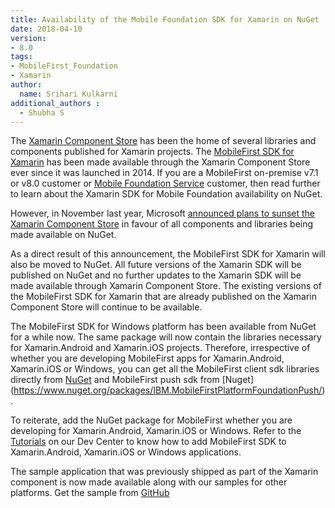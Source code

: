 ```yaml
---
title: Availability of the Mobile Foundation SDK for Xamarin on NuGet
date: 2018-04-10
version:
- 8.0
tags:
- MobileFirst_Foundation
- Xamarin
author:
  name: Srihari Kulkarni
additional_authors :
  - Shubha S
---
```


The [Xamarin Component Store](http://components.xamarin.com/) has been the home of several libraries and components published for Xamarin projects. The [MobileFirst SDK for Xamarin](https://components.xamarin.com/view/ibm-worklight) has been made available through the Xamarin Component Store ever since it was launched in 2014. If you are a MobileFirst on-premise v7.1 or v8.0 customer or [Mobile Foundation Service](https://console.bluemix.net/catalog/services/mobile-foundation) customer, then read further to learn about the Xamarin SDK for Mobile Foundation availability on NuGet.


However, in November last year, Microsoft [announced plans to sunset the Xamarin Component Store](https://blog.xamarin.com/hello-nuget-new-home-xamarin-components/) in favour of all components and libraries being made available on NuGet.

As a direct result of this announcement, the MobileFirst SDK for Xamarin will also be moved to NuGet. All future versions of the Xamarin SDK will be published on NuGet and no further updates to the Xamarin SDK will be made available through Xamarin Component Store. The existing versions of the MobileFirst SDK for Xamarin that are already published on the Xamarin Component Store will continue to be available.

The MobileFirst SDK for Windows platform has been available from NuGet for a while now. The same package will now contain the libraries necessary for Xamarin.Android and Xamarin.iOS projects.
Therefore, irrespective of whether you are developing MobileFirst apps for Xamarin.Android, Xamarin.iOS or Windows, you can get all the MobileFirst client sdk libraries directly from [NuGet](https://www.nuget.org/packages/IBM.MobileFirstPlatformFoundation/) and MobileFirst push sdk from [Nuget] (https://www.nuget.org/packages/IBM.MobileFirstPlatformFoundationPush/) .


To reiterate, add the NuGet package for MobileFirst whether you are developing for Xamarin.Android, Xamarin.iOS or Windows. Refer to the [Tutorials](https://mobilefirstplatform.ibmcloud.com/tutorials/en/foundation/8.0/application-development/sdk/xamarin/) on our Dev Center to know how to add MobileFirst SDK to Xamarin.Android, Xamarin.iOS or Windows applications.

The sample application that was previously shipped as part of the Xamarin component is now made available along with our samples for other platforms. Get the sample from [GitHub](https://github.com/MobileFirst-Platform-Developer-Center/MobileFirstXamarinSample)
